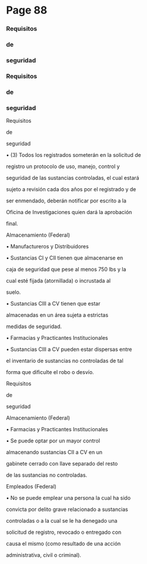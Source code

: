 # Page 88

### Requisitos

### de

### seguridad

### Requisitos

### de

### seguridad

Requisitos

de

seguridad

• (3) Todos los registrados someterán en la solicitud de

registro un protocolo de uso, manejo, control y

seguridad de las sustancias controladas, el cual estará

sujeto a revisión cada dos años por el registrado y de

ser enmendado, deberán notificar por escrito a la

Oficina de Investigaciones quien dará la aprobación

final.

Almacenamiento (Federal)

• Manufactureros y Distribuidores

• Sustancias CI y CII tienen que almacenarse en

caja de seguridad que pese al menos 750 lbs y la

cual esté fijada (atornillada) o incrustada al

suelo.

• Sustancias CIII a CV tienen que estar

almacenadas en un área sujeta a estrictas

medidas de seguridad.

• Farmacias y Practicantes Institucionales

• Sustancias CIII a CV pueden estar dispersas entre

el inventario de sustancias no controladas de tal

forma que dificulte el robo o desvío.

Requisitos

de

seguridad

Almacenamiento (Federal)

• Farmacias y Practicantes Institucionales

• Se puede optar por un mayor control

almacenando sustancias CII a CV en un

gabinete cerrado con llave separado del resto

de las sustancias no controladas.

Empleados  (Federal)

• No se puede emplear una persona la cual ha sido

convicta por delito grave relacionado a sustancias

controladas o a la cual se le ha denegado una

solicitud de registro, revocado o entregado con

causa el mismo (como resultado de  una acción

administrativa, civil o criminal).

